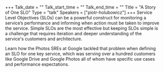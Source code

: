 +++
Talk_date = ""
Talk_start_time = ""
Talk_end_time = ""
Title = "A Story of One SLO"
Type = "talk"
Speakers = ["piotr-holubowicz"]
+++
Service Level Objectives (SLOs) can be a powerful construct for monitoring a service’s performance and informing when action must be taken to improve the service. Simple SLOs are the most effective but keeping SLOs simple is a challenge that requires iteration and deeper understanding of the service's customers and architecture.

Learn how the Photos SREs at Google tackled that problem when defining an SLO for one key service, which was serving over a hundred customers like Google Drive and Google Photos all of whom have specific use cases and performance expectations.
